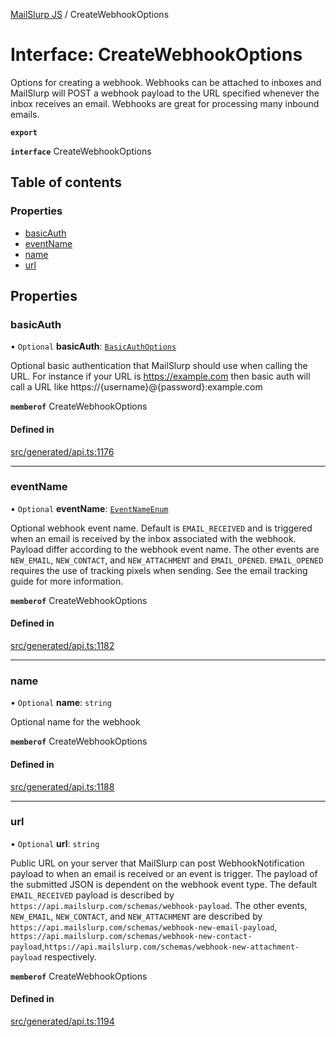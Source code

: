 [MailSlurp JS](../README.md) / CreateWebhookOptions

# Interface: CreateWebhookOptions

Options for creating a webhook. Webhooks can be attached to inboxes and MailSlurp will POST a webhook payload to the URL specified whenever the inbox receives an email. Webhooks are great for processing many inbound emails.

**`export`**

**`interface`** CreateWebhookOptions

## Table of contents

### Properties

- [basicAuth](CreateWebhookOptions.md#basicauth)
- [eventName](CreateWebhookOptions.md#eventname)
- [name](CreateWebhookOptions.md#name)
- [url](CreateWebhookOptions.md#url)

## Properties

### basicAuth

• `Optional` **basicAuth**: [`BasicAuthOptions`](BasicAuthOptions.md)

Optional basic authentication that MailSlurp should use when calling the URL. For instance if your URL is https://example.com then basic auth will call a URL like https://{username}@{password}:example.com

**`memberof`** CreateWebhookOptions

#### Defined in

[src/generated/api.ts:1176](https://github.com/mailslurp/mailslurp-client/blob/f0f645f/src/generated/api.ts#L1176)

___

### eventName

• `Optional` **eventName**: [`EventNameEnum`](../enums/CreateWebhookOptions.EventNameEnum.md)

Optional webhook event name. Default is `EMAIL_RECEIVED` and is triggered when an email is received by the inbox associated with the webhook. Payload differ according to the webhook event name. The other events are `NEW_EMAIL`, `NEW_CONTACT`, and `NEW_ATTACHMENT` and `EMAIL_OPENED`. `EMAIL_OPENED` requires the use of tracking pixels when sending. See the email tracking guide for more information.

**`memberof`** CreateWebhookOptions

#### Defined in

[src/generated/api.ts:1182](https://github.com/mailslurp/mailslurp-client/blob/f0f645f/src/generated/api.ts#L1182)

___

### name

• `Optional` **name**: `string`

Optional name for the webhook

**`memberof`** CreateWebhookOptions

#### Defined in

[src/generated/api.ts:1188](https://github.com/mailslurp/mailslurp-client/blob/f0f645f/src/generated/api.ts#L1188)

___

### url

• `Optional` **url**: `string`

Public URL on your server that MailSlurp can post WebhookNotification payload to when an email is received or an event is trigger. The payload of the submitted JSON is dependent on the webhook event type. The default `EMAIL_RECEIVED` payload is described by `https://api.mailslurp.com/schemas/webhook-payload`. The other events, `NEW_EMAIL`, `NEW_CONTACT`, and `NEW_ATTACHMENT` are described by `https://api.mailslurp.com/schemas/webhook-new-email-payload`, `https://api.mailslurp.com/schemas/webhook-new-contact-payload`,`https://api.mailslurp.com/schemas/webhook-new-attachment-payload` respectively.

**`memberof`** CreateWebhookOptions

#### Defined in

[src/generated/api.ts:1194](https://github.com/mailslurp/mailslurp-client/blob/f0f645f/src/generated/api.ts#L1194)
